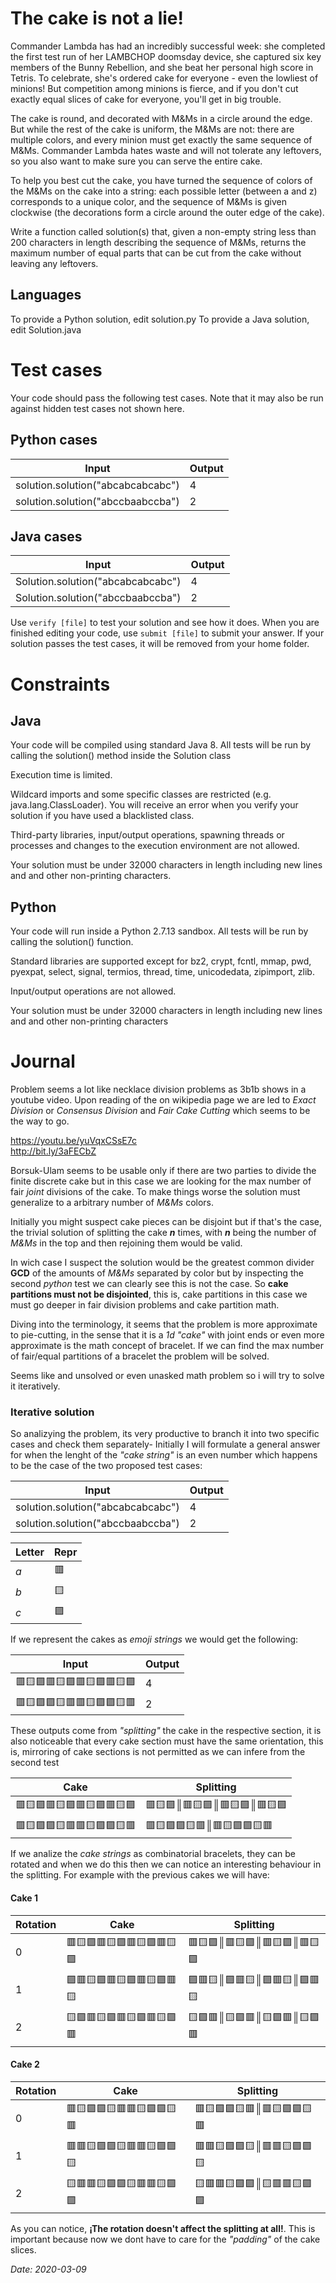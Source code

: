# The cake is not a lie!

Commander Lambda has had an incredibly successful week: she completed the first test run of her LAMBCHOP doomsday device, she captured six key members of the Bunny Rebellion, and she beat her personal high score in Tetris. To celebrate, she's ordered cake for everyone - even the lowliest of minions! But competition among minions is fierce, and if you don't cut exactly equal slices of cake for everyone, you'll get in big trouble. 

The cake is round, and decorated with M&Ms in a circle around the edge. But while the rest of the cake is uniform, the M&Ms are not: there are multiple colors, and every minion must get exactly the same sequence of M&Ms. Commander Lambda hates waste and will not tolerate any leftovers, so you also want to make sure you can serve the entire cake.

To help you best cut the cake, you have turned the sequence of colors of the M&Ms on the cake into a string: each possible letter (between a and z) corresponds to a unique color, and the sequence of M&Ms is given clockwise (the decorations form a circle around the outer edge of the cake).

Write a function called solution(s) that, given a non-empty string less than 200 characters in length describing the sequence of M&Ms, returns the maximum number of equal parts that can be cut from the cake without leaving any leftovers.


## Languages
To provide a Python solution, edit solution.py
To provide a Java solution, edit Solution.java

# Test cases
Your code should pass the following test cases.
Note that it may also be run against hidden test cases not shown here.

## Python cases
| Input								| Output	|
| -- 								| -- 		|
| solution.solution("abcabcabcabc")	| 4 		|
| solution.solution("abccbaabccba")	| 2 		|

## Java cases
| Input								| Output	|
| -- 								| -- 		|
| Solution.solution("abcabcabcabc")	| 4 		|
| Solution.solution("abccbaabccba")	| 2 		|

Use `verify [file]` to test your solution and see how it does. When you are finished editing your code, use `submit [file]` to submit your answer. If your solution passes the test cases, it will be removed from your home folder.

# Constraints

## Java
Your code will be compiled using standard Java 8. All tests will be run by calling the solution() method inside the Solution class

Execution time is limited.

Wildcard imports and some specific classes are restricted (e.g. java.lang.ClassLoader). You will receive an error when you verify your solution if you have used a blacklisted class.

Third-party libraries, input/output operations, spawning threads or processes and changes to the execution environment are not allowed.

Your solution must be under 32000 characters in length including new lines and and other non-printing characters.

## Python
Your code will run inside a Python 2.7.13 sandbox. All tests will be run by calling the solution() function.

Standard libraries are supported except for bz2, crypt, fcntl, mmap, pwd, pyexpat, select, signal, termios, thread, time, unicodedata, zipimport, zlib.

Input/output operations are not allowed.

Your solution must be under 32000 characters in length including new lines and and other non-printing characters

# Journal

Problem seems a lot like necklace division problems as 3b1b shows in a youtube video. Upon reading of the on wikipedia page we are led to _Exact Division_ or _Consensus Division_ and _Fair Cake Cutting_ which seems to be the way to go.

https://youtu.be/yuVqxCSsE7c  
http://bit.ly/3aFECbZ

Borsuk-Ulam seems to be usable only if there are two parties to divide the finite discrete cake but in this case we are looking for the max number of fair _joint_ divisions of the cake. To make things worse the solution must generalize to a arbitrary number of _M&Ms_ colors.

Initially you might suspect cake pieces can be disjoint but if that's the case, the trivial solution of splitting the cake ___n___ times, with ___n___ being the number of _M&Ms_ in the top and then rejoining them would be valid. 

In wich case I suspect the solution would be the greatest common divider __GCD__ of the amounts of _M&Ms_ separated by color but by inspecting the second _python_ test we can clearly see this is not the case. So __cake partitions must not be disjointed__, this is, cake partitions  in this case we must go deeper in fair division problems and cake partition math.

Diving into the terminology, it seems that the problem is more approximate to pie-cutting, in the sense that it is a _1d "cake"_ with joint ends or even more approximate is the math concept of bracelet. If we can find the max number of fair/equal partitions of a bracelet the problem will be solved.

Seems like and unsolved or even unasked math problem so i will try to solve it iteratively.

### Iterative solution
So analizying the problem, its very productive to branch it into two specific cases and check them separately- Initially I will formulate a general answer for when the lenght of the _"cake string"_ is an even number which happens to be the case of the two proposed test cases:

| Input | Output |
| -- | -- |
| solution.solution("abcabcabcabc")	| 4 |
| solution.solution("abccbaabccba")	| 2 |

| Letter | Repr |
| -- | -- |
| _a_ | 🟥 |
| _b_ | 🟨 |
| _c_ | 🟪 |

If we represent the cakes as _emoji strings_ we would get the following:

| Input | Output |
| -- | -- |
| 🟥🟨🟪🟥🟨🟪🟥🟨🟪🟥🟨🟪 | 4 |
| 🟥🟨🟪🟪🟨🟥🟥🟨🟪🟪🟨🟥 | 2 |

These outputs come from _"splitting"_ the cake in the respective section, it is also noticeable that every cake section must have the same orientation, this is, mirroring of cake sections is not permitted as we can infere from the second test

| Cake | Splitting |
| -- | -- |
| 🟥🟨🟪🟥🟨🟪🟥🟨🟪🟥🟨🟪 | 🟥🟨🟪║🟥🟨🟪║🟥🟨🟪║🟥🟨🟪|
| 🟥🟨🟪🟪🟨🟥🟥🟨🟪🟪🟨🟥 | 🟥🟨🟪🟪🟨🟥║🟥🟨🟪🟪🟨🟥 |

If we analize the _cake strings_ as combinatorial bracelets, they can be rotated and when we do this then we can notice an interesting behaviour in the splitting. For example with the previous cakes we will have:

#### Cake 1
| Rotation | Cake | Splitting |
| -- | -- | -- |
| 0 | 🟥🟨🟪🟥🟨🟪🟥🟨🟪🟥🟨🟪 | 🟥🟨🟪║🟥🟨🟪║🟥🟨🟪║🟥🟨🟪 |
| 1 | 🟪🟥🟨🟪🟥🟨🟪🟥🟨🟪🟥🟨 | 🟪🟥🟨║🟪🟥🟨║🟪🟥🟨║🟪🟥🟨 |
| 2 | 🟨🟪🟥🟨🟪🟥🟨🟪🟥🟨🟪🟥 | 🟨🟪🟥║🟨🟪🟥║🟨🟪🟥║🟨🟪🟥 |

#### Cake 2 
| Rotation | Cake | Splitting |
| -- | -- | -- |
| 0 | 🟥🟨🟪🟪🟨🟥🟥🟨🟪🟪🟨🟥 | 🟥🟨🟪🟪🟨🟥║🟥🟨🟪🟪🟨🟥 |
| 1 | 🟥🟥🟨🟪🟪🟨🟥🟥🟨🟪🟪🟨 | 🟥🟥🟨🟪🟪🟨║🟥🟥🟨🟪🟪🟨 |
| 2 | 🟨🟥🟥🟨🟪🟪🟨🟥🟥🟨🟪🟪 | 🟨🟥🟥🟨🟪🟪║🟨🟥🟥🟨🟪🟪 |

As you can notice, __¡The rotation doesn't affect the splitting at all!__. This is important because now we dont have to care for the _"padding"_ of the cake slices.



_Date: 2020-03-09_